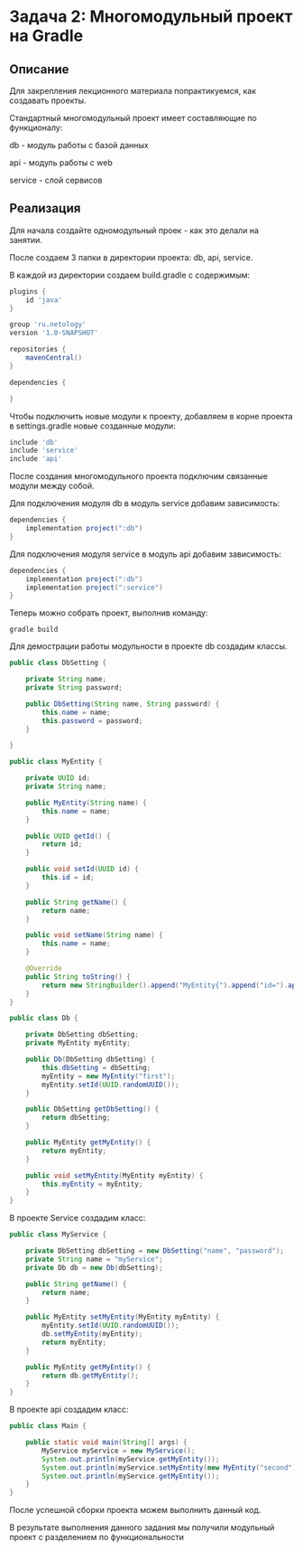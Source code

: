 # Задача 2: Многомодульный проект на Gradle

## Описание
Для закрепления лекционного материала попрактикуемся, как создавать проекты. 

Стандартный многомодульный проект имеет составляющие по функционалу:

db - модуль работы с базой данных

api - модуль работы с web

service - слой сервисов

## Реализация

Для начала создайте одномодульный проек - как это делали на занятии.

После создаем 3 папки в директории проекта: db, api, service.

В каждой из директории создаем build.gradle c содержимым:

```groovy
plugins {
    id 'java'
}

group 'ru.netology'
version '1.0-SNAPSHOT'

repositories {
    mavenCentral()
}

dependencies {

}
``` 

Чтобы подключить новые модули к проекту, добавляем в корне проекта в settings.gradle новые созданные модули:

```groovy
include 'db'
include 'service'
include 'api'
``` 

После создания многомодульного проекта подключим связанные модули между собой.
 
Для подключения модуля db в модуль  service добавим зависимость:

```groovy
dependencies {
    implementation project(":db")
}
```  

Для подключения модуля service в модуль api добавим зависимость:

```groovy
dependencies {
    implementation project(":db")
    implementation project(":service")
}
```

Теперь можно собрать проект, выполнив команду: 

```shell script
gradle build
``` 

Для демострации работы модульности в проекте db создадим классы.

```java
public class DbSetting {

    private String name;
    private String password;

    public DbSetting(String name, String password) {
        this.name = name;
        this.password = password;
    }

}
```

```java
public class MyEntity {

    private UUID id;
    private String name;

    public MyEntity(String name) {
        this.name = name;
    }

    public UUID getId() {
        return id;
    }

    public void setId(UUID id) {
        this.id = id;
    }

    public String getName() {
        return name;
    }

    public void setName(String name) {
        this.name = name;
    }

    @Override
    public String toString() {
        return new StringBuilder().append("MyEntity{").append("id=").append(id).append(", name='").append(name).append('\'').append('}').toString();
    }
}
```

```java
public class Db {

    private DbSetting dbSetting;
    private MyEntity myEntity;

    public Db(DbSetting dbSetting) {
        this.dbSetting = dbSetting;
        myEntity = new MyEntity("first");
        myEntity.setId(UUID.randomUUID());
    }

    public DbSetting getDbSetting() {
        return dbSetting;
    }

    public MyEntity getMyEntity() {
        return myEntity;
    }

    public void setMyEntity(MyEntity myEntity) {
        this.myEntity = myEntity;
    }
}
```

В проекте Service создадим класс:

```java
public class MyService {

    private DbSetting dbSetting = new DbSetting("name", "password");
    private String name = "myService";
    private Db db = new Db(dbSetting);

    public String getName() {
        return name;
    }

    public MyEntity setMyEntity(MyEntity myEntity) {
        myEntity.setId(UUID.randomUUID());
        db.setMyEntity(myEntity);
        return myEntity;
    }

    public MyEntity getMyEntity() {
        return db.getMyEntity();
    }
}
```

В проекте api создадим класс:

```java
public class Main {

    public static void main(String[] args) {
        MyService myService = new MyService();
        System.out.println(myService.getMyEntity());
        System.out.println(myService.setMyEntity(new MyEntity("second")));
        System.out.println(myService.getMyEntity());
    }
}
```

После успешной сборки проекта можем выполнить данный код. 

В результате выполнения данного задания мы получили модульный проект с разделением по функциональности
